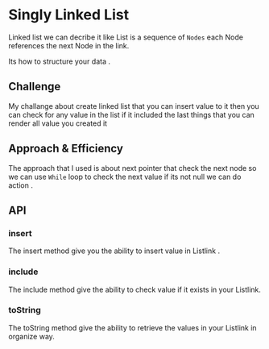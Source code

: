 # Singly Linked List
Linked list we can decribe it like  List is a sequence of `Nodes`
each Node references the next Node in the link.

Its how to structure your data . 

## Challenge
My challange about create linked list that you can insert value to it then you can check for any value in the list if it included 
the last things that you can render all value you created it 

## Approach & Efficiency
The approach that I used is about next pointer that check the next node so we can use `While` loop to check the next value if its not null we can do action .

## API
### insert 
The insert method give you the ability to insert value in Listlink .
### include 
The include method give the ability to check value if it exists in your Listlink.
### toString 
The toString method give the ability to retrieve the values in your Listlink in organize way.